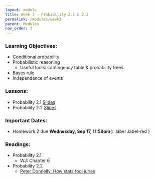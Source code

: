 ```yaml
---
layout: module
title: Week 3 - Probability 2.1 & 2.2
permalink: /modules/week3
parent: Modules
nav_order: 3
---
```


### Learning Objectives:
* Conditional probability
* Probabilistic reasoning
    * Useful tools: contingency table & probability trees
* Bayes rule
* Independence of events

 
### Lessons:
*  Probability 2.1 [Slides]()
*  Probability 2.2 [Slides]()

### Important Dates:
* Homework 2 due **Wednesday, Sep 17, 11:59pm**{: .label .label-red }


### Readings:
* Probability 2.1
    * WJ: Chapter 6
* Probability 2.2
    * [Peter Donnelly: How stats fool juries](https://www.youtube.com/watch?v=kLmzxmRcUTo)

